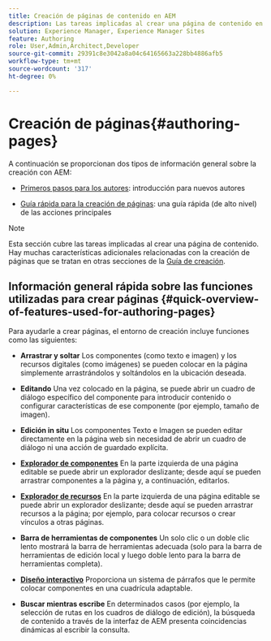 ```yaml
---
title: Creación de páginas de contenido en AEM
description: Las tareas implicadas al crear una página de contenido en Adobe Experience Manager 6.5.
solution: Experience Manager, Experience Manager Sites
feature: Authoring
role: User,Admin,Architect,Developer
source-git-commit: 29391c8e3042a8a04c64165663a228bb4886afb5
workflow-type: tm+mt
source-wordcount: '317'
ht-degree: 0%

---
```


# Creación de páginas{#authoring-pages}

A continuación se proporcionan dos tipos de información general sobre la creación con AEM:

* [Primeros pasos para los autores](/help/sites-authoring/first-steps.md): introducción para nuevos autores

* [Guía rápida para la creación de páginas](/help/sites-authoring/qg-page-authoring.md): una guía rápida (de alto nivel) de las acciones principales

>[!NOTE]
>
>Esta sección cubre las tareas implicadas al crear una página de contenido. Hay muchas características adicionales relacionadas con la creación de páginas que se tratan en otras secciones de la [Guía de creación](/help/sites-authoring/first-steps.md).

## Información general rápida sobre las funciones utilizadas para crear páginas {#quick-overview-of-features-used-for-authoring-pages}

Para ayudarle a crear páginas, el entorno de creación incluye funciones como las siguientes:

* **Arrastrar y soltar**
Los componentes (como texto e imagen) y los recursos digitales (como imágenes) se pueden colocar en la página simplemente arrastrándolos y soltándolos en la ubicación deseada.

* **Editando**
Una vez colocado en la página, se puede abrir un cuadro de diálogo específico del componente para introducir contenido o configurar características de ese componente (por ejemplo, tamaño de imagen).

* **Edición in situ**
Los componentes Texto e Imagen se pueden editar directamente en la página web sin necesidad de abrir un cuadro de diálogo ni una acción de guardado explícita.

* **[Explorador de componentes](/help/sites-authoring/author-environment-tools.md#componentsbrowsertouchoptimizedui)**
En la parte izquierda de una página editable se puede abrir un explorador deslizante; desde aquí se pueden arrastrar componentes a la página y, a continuación, editarlos.

* **[Explorador de recursos](/help/sites-authoring/author-environment-tools.md#assetsbrowsertouchoptimizedui)**
En la parte izquierda de una página editable se puede abrir un explorador deslizante; desde aquí se pueden arrastrar recursos a la página; por ejemplo, para colocar recursos o crear vínculos a otras páginas.

* **Barra de herramientas de componentes**
Un solo clic o un doble clic lento mostrará la barra de herramientas adecuada (solo para la barra de herramientas de edición local y luego doble lento para la barra de herramientas completa).

* **[Diseño interactivo](/help/sites-authoring/responsive-layout.md)**
Proporciona un sistema de párrafos que le permite colocar componentes en una cuadrícula adaptable.

* **Buscar mientras escribe**
En determinados casos (por ejemplo, la selección de rutas en los cuadros de diálogo de edición), la búsqueda de contenido a través de la interfaz de AEM presenta coincidencias dinámicas al escribir la consulta.
